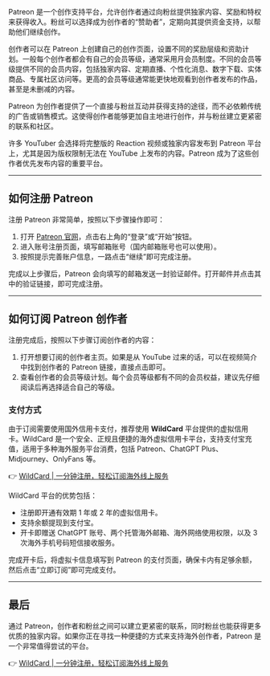 Patreon 是一个创作支持平台，允许创作者通过向粉丝提供独家内容、奖励和特权来获得收入。粉丝可以选择成为创作者的“赞助者”，定期向其提供资金支持，以帮助他们继续创作。

创作者可以在 Patreon 上创建自己的创作页面，设置不同的奖励层级和资助计划。一般每个创作者都会有自己的会员等级，通常采用月会员制度。不同的会员等级提供不同的会员内容，包括独家内容、定期直播、个性化消息、数字下载、实体商品、专属社区访问等。更高的会员等级通常能更快地观看到创作者发布的作品，甚至是未删减的内容。

Patreon 为创作者提供了一个直接与粉丝互动并获得支持的途径，而不必依赖传统的广告或销售模式。这使得创作者能够更加自主地进行创作，并与粉丝建立更紧密的联系和社区。

许多 YouTuber 会选择将完整版的 Reaction 视频或独家内容发布到 Patreon 平台上，尤其是因为版权限制无法在 YouTube 上发布的内容。Patreon 成为了这些创作者优先发布内容的重要平台。

---

## 如何注册 Patreon

注册 Patreon 非常简单，按照以下步骤操作即可：

1. 打开 [Patreon 官网](https://www.patreon.com)，点击右上角的“登录”或“开始”按钮。
2. 进入账号注册页面，填写邮箱账号（国内邮箱账号也可以使用）。
3. 按照提示完善账户信息，一路点击“继续”即可完成注册。

完成以上步骤后，Patreon 会向填写的邮箱发送一封验证邮件。打开邮件并点击其中的验证链接，即可完成注册。

---

## 如何订阅 Patreon 创作者

注册完成后，按照以下步骤订阅创作者的内容：

1. 打开想要订阅的创作者主页。如果是从 YouTube 过来的话，可以在视频简介中找到创作者的 Patreon 链接，直接点击即可。
2. 查看创作者的会员等级计划。每个会员等级都有不同的会员权益，建议先仔细阅读后再选择适合自己的等级。

### 支付方式

由于订阅需要使用国外信用卡支付，推荐使用 **WildCard** 平台提供的虚拟信用卡。WildCard 是一个安全、正规且便捷的海外虚拟信用卡平台，支持支付宝充值，适用于多种海外服务平台消费，包括 Patreon、ChatGPT Plus、Midjourney、OnlyFans 等。

👉 [WildCard | 一分钟注册，轻松订阅海外线上服务](https://bit.ly/bewildcard)

WildCard 平台的优势包括：
- 注册即开通有效期 1 年或 2 年的虚拟信用卡。
- 支持余额提现到支付宝。
- 开卡即赠送 ChatGPT 账号、两个托管海外邮箱、海外网络使用权限，以及 3 次海外手机号码短信接收服务。

完成开卡后，将虚拟卡信息填写到 Patreon 的支付页面，确保卡内有足够余额，然后点击“立即订阅”即可完成支付。

---

## 最后

通过 Patreon，创作者和粉丝之间可以建立更紧密的联系，同时粉丝也能获得更多优质的独家内容。如果你正在寻找一种便捷的方式来支持海外创作者，Patreon 是一个非常值得尝试的平台。

👉 [WildCard | 一分钟注册，轻松订阅海外线上服务](https://bit.ly/bewildcard)
